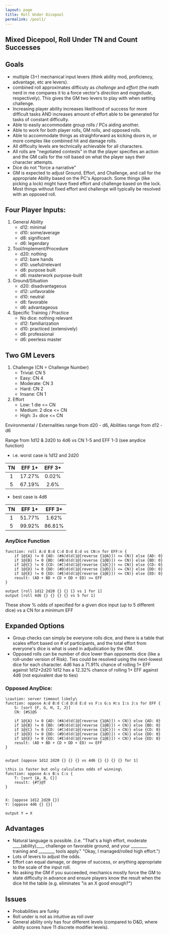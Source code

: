 ```yaml
---
layout: page
title: Roll Under Dicepool
permalink: /pool1/
---
```

## Mixed Dicepool, Roll Under TN and Count Successes

## Goals
- multiple (3+) mechanical input levers (think ability mod, proficiency, advantage, etc are levers).
- combined roll approximates difficuty as _challenge_ and _effort_ (the math nerd in me compares it to a force vector's _direction_ and _magnitude_, respectively). This gives the GM two levers to play with when setting challenge.
- Increasing player ability increases likelihood of success for more difficult tasks AND increases amount of effort able to be generated for tasks of constant difficulty.
- Able to easily accommodate group rolls / PCs aiding another.
- Able to work for both player rolls, GM rolls, and opposed rolls. 
- Able to accommodate things as straighforward as kicking doors in, or more complex like combined hit and damage rolls.
- All difficulty levels are technically achievable for all characters. 
- All rolls are "negotiated contests" in that the player specifies an action and the GM calls for the roll based on what the player says their character attempts. 
- Dice do not "force a narrative"
- GM is expected to adjust Ground, Effort, and Challenge, and call for the appropriate Ability based on the PC's Approach. Some things (like picking a lock) might have fixed effort and challenge based on the lock. Most things without fixed effort and challenge will typically be resolved with an opposed roll. 


## Four Player Inputs:
1. General Ability
	- d12: minimal
	- d10: some/average
	- d8: significant
	- d6: legendary
2. Tool/Implement/Procedure
	- d20: nothing
	- d12: bare hands
	- d10: useful/relevant
	- d8: purpose built
	- d6: masterwork purpose-built
3. Ground/Situation
	- d20: disadvantageous
	- d12: unfavorable
	- d10: neutral
	- d8: favorable
	- d6: advantageous
4. Specific Training / Practice
	- No dice: nothing relevant
	- d12: familiarization
	- d10: practiced (extensively)
	- d8: professional
	- d6: peerless master

## Two GM Levers
1. Challenge (CN = Challenge Number)
	- Trivial: CN 5
	- Easy: CN 4
	- Moderate: CN 3
	- Hard: CN 2
	- Insane: CN 1
2. Effort
	- Low: 1 die <= CN
	- Medium: 2 dice <= CN
	- High: 3+ dice <= CN

Environmental / Externalities range from d20 - d6, Abilities range from d12 - d6

Range from 1d12 & 2d20 to 4d6 vs CN 1-5 and EFF 1-3 (see anydice function)
- i.e. worst case is 1d12 and 2d20

| TN | EFF 1+ | EFF 3+ |
|:---:|:---:|:---:|
| 1 | 17.27% | 0.02% |
| 5 | 67.19% | 2.6% |

- best case is 4d6

| TN | EFF 1+ | EFF 3+ |
|:---:|:---:|:---:|
| 1 | 51.77% | 1.62% |
| 5 | 99.92% | 86.81% |

### AnyDice Function

```
function: roll A:d B:d C:d D:d E:d vs CN:n for EFF:n {
    if 1@{A} != 0 {AD: (#A)d(d(1@[reverse {1@A}]) <= CN)} else {AD: 0}
    if 1@{B} != 0 {BD: (#B)d(d(1@[reverse {1@B}]) <= CN)} else {BD: 0}
    if 1@{C} != 0 {CD: (#C)d(d(1@[reverse {1@C}]) <= CN)} else {CD: 0}
    if 1@{D} != 0 {DD: (#D)d(d(1@[reverse {1@D}]) <= CN)} else {DD: 0}
    if 1@{E} != 0 {ED: (#E)d(d(1@[reverse {1@E}]) <= CN)} else {ED: 0}
    result: (AD + BD + CD + DD + ED) >= EFF
}

output [roll 1d12 2d20 {} {} {} vs 1 for 1]
output [roll 4d6 {} {} {} {} vs 5 for 1]
```

These show % odds of specified for a given dice input (up to 5 different dice) vs a CN for a minimum EFF

## Expanded Options

- Group checks can simply be everyone rolls dice, and there is a table that scales effort based on # of participants, and the total effort from everyone's dice is what is used in adjudication by the GM. 
- Opposed rolls can be number of dice lower than opponents dice (like a roll-under version of Risk). Ties could be resolved using the next-lowest dice for each character.
4d6 has a 71.91% chance of rolling 1+ EFF against 1d12+2d20 
1d12 has a 12.32% chance of rolling 1+ EFF against 4d6 (not equivalent due to ties)

### Opposed AnyDice: 

```
\caution: server timeout likely\
function: oppose A:d B:d C:d D:d E:d vs F:s G:s H:s I:s J:s for EFF {
    S: [sort {F, G, H, I, J}]
    CN: {#S}@S

    if 1@{A} != 0 {AD: (#A)d(d(1@[reverse {1@A}]) < CN)} else {AD: 0}
    if 1@{B} != 0 {BD: (#B)d(d(1@[reverse {1@B}]) < CN)} else {BD: 0}
    if 1@{C} != 0 {CD: (#C)d(d(1@[reverse {1@C}]) < CN)} else {CD: 0}
    if 1@{D} != 0 {DD: (#D)d(d(1@[reverse {1@D}]) < CN)} else {DD: 0}
    if 1@{E} != 0 {ED: (#E)d(d(1@[reverse {1@E}]) < CN)} else {ED: 0}
    result: (AD + BD + CD + DD + ED) >= EFF
}


output [oppose 1d12 2d20 {} {} {} vs 4d6 {} {} {} {} for 1]

\this is faster but only calculates odds of winning\
function: oppose A:s B:s C:s {
    T: [sort {A, B, C}]
    result: {#T}@T
}


X: [oppose 1d12 2d20 {}]
Y: [oppose 4d6 {} {}]

output Y = X
```

## Advantages

- Natural language is possible. (i.e. "That's a high effort, moderate \_\_\_\_(ability)\_\_\_\_ challenge on favorable ground, and your \_\_\_\_\_\_\_\_ training and \_\_\_\_\_\_\_\_ tools apply." "Okay, I managed/rolled high effort.")
- Lots of levers to adjust the odds.
- Effort can equal damage, or degree of success, or anything appropriate to the scale of the input roll. 
- No asking the GM if you succeeded, mechanics mostly force the GM to state difficulty in advance and ensure players know the result when the dice hit the table (e.g. eliminates "is an X good enough?")

## Issues

- Probabilities are funky
- Roll under is not as intuitive as roll over
- General ability only has four different levels (compared to D&D, where ability scores have 11 discrete modifier levels).